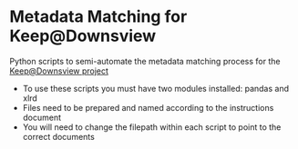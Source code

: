 # Metadata Matching for Keep@Downsview

Python scripts to semi-automate the metadata matching process for the [Keep@Downsview project](https://downsviewkeep.org)

* To use these scripts you must have two modules installed: pandas and xlrd
* Files need to be prepared and named according to the instructions document
* You will need to change the filepath within each script to point to the correct documents


